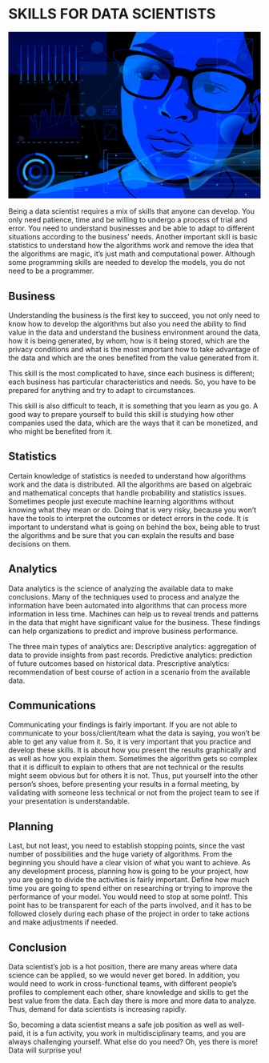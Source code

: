 


# SKILLS FOR DATA SCIENTISTS

![Data Scientists](images/Skills-Data-Scientist-v1.png)
  
Being a data scientist requires a mix of skills that anyone can develop. You only need patience, time and be willing to undergo a process of trial and error. You need to understand businesses and be able to adapt to different situations according to the business’ needs. Another important skill is basic statistics to understand how the algorithms work and remove the idea that the algorithms are magic, it’s just math and computational power. Although some programming skills are needed to develop the models, you do not need to be a programmer. 

## Business 
Understanding the business is the first key to succeed, you not only need to know how to develop the algorithms but also you need the ability to find value in the data and understand the business environment around the data, how it is being generated, by whom, how is it being stored, which are the privacy conditions and what is the most important how to take advantage of the data and which are the ones benefited from the value generated from it. 

This skill is the most complicated to have, since each business is different; each business has particular characteristics and needs. So, you have to be prepared for anything and try to adapt to circumstances. 

This skill is also difficult to teach, it is something that you learn as you go. A good way to prepare yourself to build this skill is studying how other companies used the data, which are the ways that it can be monetized, and who might be benefited from it.

## Statistics
Certain knowledge of statistics is needed to understand how algorithms work and the data is distributed.  All the algorithms are based on algebraic and mathematical concepts that handle probability and statistics issues. Sometimes people just execute machine learning algorithms without knowing what they mean or do. Doing that is very risky,  because you won’t have the tools to interpret the outcomes or detect errors in the code. It is important to understand what is going on behind the box, being able to trust the algorithms and be sure that you can explain the results and base decisions on them. 
## Analytics
Data analytics is the science of analyzing the available data to make conclusions. Many of the techniques used to process and analyze the information have been automated into algorithms that can process more information in less time. Machines can help us to reveal trends and patterns in the data that might have significant value for the business. These findings can help organizations to predict and improve business performance. 

The three main types of analytics are:
Descriptive analytics: aggregation of data to provide insights from past records.
Predictive analytics: prediction of future outcomes based on historical data.
Prescriptive analytics: recommendation of best course of action in a scenario from the available data.

## Communications
Communicating your findings is fairly important. If you are not able to communicate to your boss/client/team what the data is saying, you won’t be able to get any value from it. So, it is very important that you practice and develop these skills. It is about how you present the results graphically and as well as how you explain them. Sometimes the algorithm gets so complex that it is difficult to explain to others that are not technical or the results might seem obvious but for others it is not. Thus, put yourself into the other person’s shoes, before presenting your results in a formal meeting, by validating with someone less technical or not from the project team to see if your presentation is understandable. 
## Planning
Last, but not least, you need to establish stopping points, since the vast number of possibilities and the huge variety of algorithms. From the beginning you should have a clear vision of what you want to achieve. As any development process, planning how is going to be your project, how you are going to divide the activities is fairly important. Define how much time you are going to spend either on researching or trying to improve the performance of your model. You would need to stop at some point!. This point has to be transparent for each of the parts involved, and it has to be followed closely during each phase of the project in order to take actions and make adjustments if needed. 
## Conclusion
Data scientist’s job is a hot position, there are many areas where data science can be applied, so we would never get bored. In addition, you would need to work in cross-functional teams, with different people’s profiles to complement each other, share knowledge and skills to get the best value from the data. Each day there is more and more data to analyze. Thus, demand for data scientists is increasing rapidly. 

So, becoming a data scientist means a safe job position as well as well-paid, it is a fun activity, you work in multidisciplinary teams, and you are always challenging yourself. What else do you need? Oh, yes there is more! Data will surprise you!
